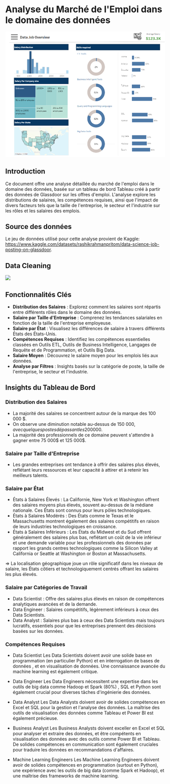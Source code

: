 
# Analyse du Marché de l'Emploi dans le domaine des données

![](Images/Tableau_Data_Job_Overview.PNG)

## Introduction
Ce document offre une analyse détaillée du marché de l'emploi dans le domaine des données, basée sur un tableau de bord Tableau créé à partir des données de Glassdoor sur les offres d'emploi. L'analyse explore les distributions de salaires, les compétences requises, ainsi que l'impact de divers facteurs tels que la taille de l'entreprise, le secteur et l'industrie sur les rôles et les salaires des emplois.

## Source des données
Le jeu de données utilisé pour cette analyse provient de Kaggle: https://www.kaggle.com/datasets/rashikrahmanpritom/data-science-job-posting-on-glassdoor.

## Data Cleaning
<img src="Images/data_cleaning_KNIME AP.PNG" width="1000">


## Fonctionnalités Clés
- **Distribution des Salaires** : Explorez comment les salaires sont répartis entre différents rôles dans le domaine des données.
- **Salaire par Taille d'Entreprise** : Comprenez les tendances salariales en fonction de la taille de l'entreprise employeuse.
- **Salaire par État** : Visualisez les différences de salaire à travers différents États des États-Unis.
- **Compétences Requises** : Identifiez les compétences essentielles classées en Outils ETL, Outils de Business Intelligence, Langages de Requête et de Programmation, et Outils Big Data.
- **Salaire Moyen** : Découvrez le salaire moyen pour les emplois liés aux données.
- **Analyse par Filtres** : Insights basés sur la catégorie de poste, la taille de l'entreprise, le secteur et l'industrie.


## Insights du Tableau de Bord
### Distribution des Salaires
- La majorité des salaires se concentrent autour de la marque des 100 000 $.
- On observe une diminution notable au-dessus de 150 000$, avec quelques postes dépassant les 200 000$.
- La majorité des professionnels de ce domaine peuvent s'attendre à gagner entre 75 000$ et 125 000$.

### Salaire par Taille d'Entreprise
- Les grandes entreprises ont tendance à offrir des salaires plus élevés, reflétant leurs ressources et leur capacité à attirer et à retenir les meilleurs talents.


### Salaire par État
- États à Salaires Élevés : La Californie, New York et Washington offrent des salaires moyens plus élevés, souvent au-dessus de la médiane nationale. Ces États sont connus pour leurs pôles technologiques.
- États à Salaires Modérés : Des États comme le Texas  et le Massachusetts montrent également des salaires compétitifs en raison de leurs industries technologiques en croissance.
- États à Salaires Inférieurs : Les États du Midwest et du Sud offrent généralement des salaires plus bas, reflétant un coût de la vie inférieur et une demande variable pour les professionnels des données par rapport les grands centres technologiques comme la Silicon Valley at California or Seattle at Washington or Boston at Massachusetts.

=> La localisation géographique joue un rôle significatif dans les niveaux de salaire, les États côtiers et technologiquement centrés offrant les salaires les plus élevés.

### Salaire par Catégories de Travail
- Data Scientist : Offre des salaires plus élevés en raison de compétences analytiques avancées et de la demande.
- Data Engineer : Salaires compétitifs, légèrement inférieurs à ceux des Data Scientists.
- Data Analyst : Salaires plus bas à ceux des Data Scientists mais toujours lucratifs, essentiels pour que les entreprises prennent des décisions basées sur les données.


### Compétences Requises
- Data Scientist
Les Data Scientists doivent avoir une solide base en programmation (en particulier Python) et en interrogation de bases de données , et en visualisation de données. Une connaissance avancée du machine learning est également critique.

- Data Engineer
Les Data Engineers nécessitent une expertise dans les outils de big data comme Hadoop et Spark (80%) , SQL et Python sont également crucial pour diverses tâches d'ingénierie des données.

- Data Analyst
Les Data Analysts doivent avoir de solides compétences en Excel et SQL pour la gestion et l'analyse des données. La maîtrise des outils de visualisation des données comme Tableau et Power BI est également précieuse.

- Business Analyst
Les Business Analysts doivent exceller en Excel et SQL pour analyser et extraire des données, et être compétents en visualisation des données avec des outils comme Power BI et Tableau. De solides compétences en communication sont également cruciales pour traduire les données en recommandations d'affaires.

- Machine Learning Engineers
 Les Machine Learning Engineers doivent avoir de solides compétences en programmation (surtout en Python), une expérience avec les outils de big data (comme Spark et Hadoop), et une maîtrise des frameworks de machine learning.

